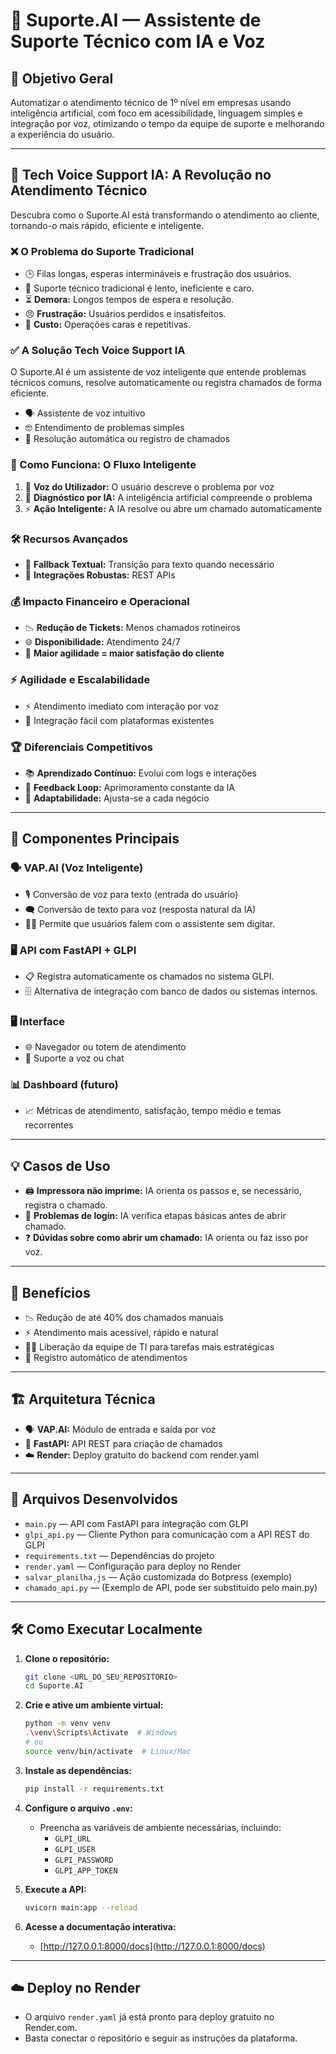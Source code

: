 # 🤖 Suporte.AI — Assistente de Suporte Técnico com IA e Voz

## 🎯 Objetivo Geral
Automatizar o atendimento técnico de 1º nível em empresas usando inteligência artificial, com foco em acessibilidade, linguagem simples e integração por voz, otimizando o tempo da equipe de suporte e melhorando a experiência do usuário.

---

## 🚀 Tech Voice Support IA: A Revolução no Atendimento Técnico
Descubra como o Suporte.AI está transformando o atendimento ao cliente, tornando-o mais rápido, eficiente e inteligente.

### ❌ O Problema do Suporte Tradicional
- 🕒 Filas longas, esperas intermináveis e frustração dos usuários.
- 🐢 Suporte técnico tradicional é lento, ineficiente e caro.
- ⏳ **Demora:** Longos tempos de espera e resolução.
- 😠 **Frustração:** Usuários perdidos e insatisfeitos.
- 💸 **Custo:** Operações caras e repetitivas.

### ✅ A Solução Tech Voice Support IA
O Suporte.AI é um assistente de voz inteligente que entende problemas técnicos comuns, resolve automaticamente ou registra chamados de forma eficiente.
- 🗣️ Assistente de voz intuitivo
- 🤓 Entendimento de problemas simples
- 📝 Resolução automática ou registro de chamados

### 🧠 Como Funciona: O Fluxo Inteligente
1. 🎤 **Voz do Utilizador:** O usuário descreve o problema por voz
2. 🧩 **Diagnóstico por IA:** A inteligência artificial compreende o problema
3. ⚡ **Ação Inteligente:** A IA resolve ou abre um chamado automaticamente

### 🛠️ Recursos Avançados
- 🔄 **Fallback Textual:** Transição para texto quando necessário
- 🔗 **Integrações Robustas:** REST APIs

### 💰 Impacto Financeiro e Operacional
- 📉 **Redução de Tickets:** Menos chamados rotineiros
- 🌐 **Disponibilidade:** Atendimento 24/7
- 🚀 **Maior agilidade = maior satisfação do cliente**

### ⚡ Agilidade e Escalabilidade
- ⚡ Atendimento imediato com interação por voz
- 🔌 Integração fácil com plataformas existentes

### 🏆 Diferenciais Competitivos
- 📚 **Aprendizado Contínuo:** Evolui com logs e interações
- 🔄 **Feedback Loop:** Aprimoramento constante da IA
- 🧬 **Adaptabilidade:** Ajusta-se a cada negócio

---

## 🧩 Componentes Principais

### 🗣️ VAP.AI (Voz Inteligente)
- 🎙️ Conversão de voz para texto (entrada do usuário)
- 🗨️ Conversão de texto para voz (resposta natural da IA)
- 🙋‍♂️ Permite que usuários falem com o assistente sem digitar.

### 🖥️ API com FastAPI + GLPI
- 📋 Registra automaticamente os chamados no sistema GLPI.
- 🗄️ Alternativa de integração com banco de dados ou sistemas internos.

### 🖥️ Interface
- 🌐 Navegador ou totem de atendimento
- 💬 Suporte a voz ou chat

### 📊 Dashboard (futuro)
- 📈 Métricas de atendimento, satisfação, tempo médio e temas recorrentes

---

## 💡 Casos de Uso
- 🖨️ **Impressora não imprime:** IA orienta os passos e, se necessário, registra o chamado.
- 🔑 **Problemas de login:** IA verifica etapas básicas antes de abrir chamado.
- ❓ **Dúvidas sobre como abrir um chamado:** IA orienta ou faz isso por voz.

---

## 🎁 Benefícios
- 📉 Redução de até 40% dos chamados manuais
- ⚡ Atendimento mais acessível, rápido e natural
- 🧑‍💻 Liberação da equipe de TI para tarefas mais estratégicas
- 📝 Registro automático de atendimentos

---

## 🏗️ Arquitetura Técnica
- 🗣️ **VAP.AI:** Módulo de entrada e saída por voz
- 🚀 **FastAPI:** API REST para criação de chamados
- ☁️ **Render:** Deploy gratuito do backend com render.yaml

---

## 📂 Arquivos Desenvolvidos
- `main.py` — API com FastAPI para integração com GLPI
- `glpi_api.py` — Cliente Python para comunicação com a API REST do GLPI
- `requirements.txt` — Dependências do projeto
- `render.yaml` — Configuração para deploy no Render
- `salvar_planilha.js` — Ação customizada do Botpress (exemplo)
- `chamado_api.py` — (Exemplo de API, pode ser substituído pelo main.py)

---

## 🛠️ Como Executar Localmente

1. **Clone o repositório:**
   ```bash
   git clone <URL_DO_SEU_REPOSITORIO>
   cd Suporte.AI
   ```

2. **Crie e ative um ambiente virtual:**
   ```bash
   python -m venv venv
   .\venv\Scripts\Activate  # Windows
   # ou
   source venv/bin/activate  # Linux/Mac
   ```

3. **Instale as dependências:**
   ```bash
   pip install -r requirements.txt
   ```

4. **Configure o arquivo `.env`:**
   - Preencha as variáveis de ambiente necessárias, incluindo:
     - `GLPI_URL`
     - `GLPI_USER`
     - `GLPI_PASSWORD`
     - `GLPI_APP_TOKEN`

5. **Execute a API:**
   ```bash
   uvicorn main:app --reload
   ```

6. **Acesse a documentação interativa:**
   - [http://127.0.0.1:8000/docs](http://127.0.0.1:8000/docs)

---

## ☁️ Deploy no Render

- O arquivo `render.yaml` já está pronto para deploy gratuito no Render.com.
- Basta conectar o repositório e seguir as instruções da plataforma.